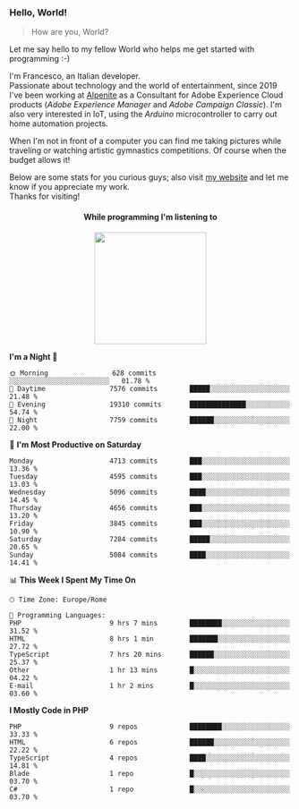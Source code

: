 ### Hello, World!

> How are you, World?

Let me say hello to my fellow World who helps me get started with programming :-)

I'm Francesco, an Italian developer.  
Passionate about technology and the world of entertainment, since 2019 I've been working at [Alpenite](https://www.alpenite.com) as a Consultant for Adobe Experience Cloud products (*Adobe Experience Manager* and *Adobe Campaign Classic*). I'm also very interested in IoT, using the *Arduino* microcontroller to carry out home automation projects.

When I'm not in front of a computer you can find me taking pictures while traveling or watching artistic gymnastics competitions. Of course when the budget allows it!

Below are some stats for you curious guys; also visit [my website](https://www.francescorega.eu) and let me know if you appreciate my work.  
Thanks for visiting!

<div align="center">
  <h4>While programming I'm listening to</h4>
  <a href="https://apps.francescorega.eu/now-playing/11147232609" target="_blank"><img src="https://apps.francescorega.eu/now-playing/11147232609" width="200"></a>
</div>

<!--START_SECTION:waka-->
**I'm a Night 🦉** 

```text
🌞 Morning                628 commits         ░░░░░░░░░░░░░░░░░░░░░░░░░   01.78 % 
🌆 Daytime                7576 commits        █████░░░░░░░░░░░░░░░░░░░░   21.48 % 
🌃 Evening                19310 commits       ██████████████░░░░░░░░░░░   54.74 % 
🌙 Night                  7759 commits        ██████░░░░░░░░░░░░░░░░░░░   22.00 % 
```
📅 **I'm Most Productive on Saturday** 

```text
Monday                   4713 commits        ███░░░░░░░░░░░░░░░░░░░░░░   13.36 % 
Tuesday                  4595 commits        ███░░░░░░░░░░░░░░░░░░░░░░   13.03 % 
Wednesday                5096 commits        ████░░░░░░░░░░░░░░░░░░░░░   14.45 % 
Thursday                 4656 commits        ███░░░░░░░░░░░░░░░░░░░░░░   13.20 % 
Friday                   3845 commits        ███░░░░░░░░░░░░░░░░░░░░░░   10.90 % 
Saturday                 7284 commits        █████░░░░░░░░░░░░░░░░░░░░   20.65 % 
Sunday                   5084 commits        ████░░░░░░░░░░░░░░░░░░░░░   14.41 % 
```


📊 **This Week I Spent My Time On** 

```text
🕑︎ Time Zone: Europe/Rome

💬 Programming Languages: 
PHP                      9 hrs 7 mins        ████████░░░░░░░░░░░░░░░░░   31.52 % 
HTML                     8 hrs 1 min         ███████░░░░░░░░░░░░░░░░░░   27.72 % 
TypeScript               7 hrs 20 mins       ██████░░░░░░░░░░░░░░░░░░░   25.37 % 
Other                    1 hr 13 mins        █░░░░░░░░░░░░░░░░░░░░░░░░   04.22 % 
E-mail                   1 hr 2 mins         █░░░░░░░░░░░░░░░░░░░░░░░░   03.60 % 
```

**I Mostly Code in PHP** 

```text
PHP                      9 repos             ████████░░░░░░░░░░░░░░░░░   33.33 % 
HTML                     6 repos             ██████░░░░░░░░░░░░░░░░░░░   22.22 % 
TypeScript               4 repos             ████░░░░░░░░░░░░░░░░░░░░░   14.81 % 
Blade                    1 repo              █░░░░░░░░░░░░░░░░░░░░░░░░   03.70 % 
C#                       1 repo              █░░░░░░░░░░░░░░░░░░░░░░░░   03.70 % 
```




<!--END_SECTION:waka-->
